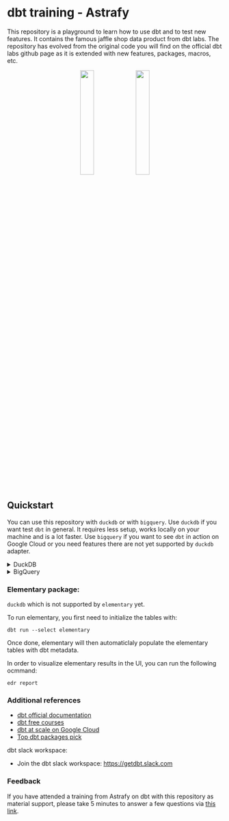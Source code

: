 # dbt training - Astrafy

This repository is a playground to learn how to use dbt and to test new features. It contains
the famous jaffle shop data product from dbt labs. The repository has evolved from the original
code you will find on the official dbt labs github page as it is extended with new features,
packages, macros, etc.


<p align="center" width="100%">
    <img width="25%" src="https://seeklogo.com/images/D/dbt-logo-500AB0BAA7-seeklogo.com.png">
    <img width="25%" src="https://cdn-images-1.medium.com/max/1200/1*0jrqkgFv3U142GxAjUYfMg.png">
</p>


## Quickstart

You can use this repository with `duckdb` or with `bigquery`. 
Use `duckdb` if you want test `dbt` in general. 
It requires less setup, works locally on your machine and is a lot faster.
Use `bigquery` if you want to see `dbt` in action on Google Cloud or you need features there are not yet supported by `duckdb` adapter.

<details>
<summary>DuckDB</summary>

### `duckdb` quickstart

1. Create a python virtual environment in python 3.10 named "venv_dbt_training" 

2. Install the required dependencies by running the following at the root of the repo:
```
poetry install --with duckdb
```

3. Assign the dbt profiles from this repository by running the following commands:
```
cd dbt
export DBT_PROFILES_DIR=$(pwd)
```

4. You are now ready to run dbt commands within the dbt repository.

You can run:

- `dbt deps` to download dependencies
- `dbt seed` to populate the initial tables with local data (instead of using sources)
- `dbt compile` to compile your dbt project
- `dbt run|test|build` to execute and test models

Note that dbt project comes with one `duckdb` target (others relate to `bigquery`):

- **local** target: it will materialize the models in the `db.duckdb` file database. You can access it via `duckcli -D db.duckdb` command.

By default, the **local** target is selected.

</details>
<details>
<summary>BigQuery</summary>

### `bigquery` quickstart
1. Create a python virtual environment in python 3.10 named "venv_dbt_training" 

2. Install the required dependencies by running the following at the root of the repo:
```
poetry install --with bigquery
```

3. Assign the dbt profiles from this repository by running the following commands:
```
cd dbt
export DBT_PROFILES_DIR=$(pwd)
```

4. Activate your Google Cloud account by running the following command:
```
gcloud auth login
gcloud auth application-default login
```

You also need to have initialized beforehand gcloud with a default account. You can do this by running
the following command:
```
gcloud init
```

5. Set the following environment variable to your Google Cloud project where the tables from this dbt repo will 
be written to:

```
export GCP_PROJECT=[Google Cloud Project ID that dbt will use]
```

6. You are now ready to run dbt commands within the dbt repository.

You can run:

- `dbt deps` to download dependencies
- `dbt seed -t sbx` to populate the initial tables with local data (instead of using sources)
- `dbt compile -t sbx` to compile your dbt project
- `dbt run|test|build -t sbx` to execute and test models

This dbt project comes with two `bigquery` targets:

- **sbx** target: it will materialize the models in the sandbox datasets with your $USER prepended to the table names (either file name or alias defined in config)
- **prd** target: it will materialize the models in the prd datasets with the vanilla table names (either file name or alias defined in config)

You will need to specify target explicitly while running the commands, because by default, the **local** target is selected (see duckdb section for more info).


</details>

### Elementary package:

`duckdb` which is not supported by `elementary` yet.

To run elementary, you first need to initialize the tables with:

```
dbt run --select elementary
```

Once done, elementary will then automaticlaly populate the elementary tables with dbt metadata.

In order to visualize elementary results in the UI, you can run the following ocmmand:

```
edr report
```

### Additional references

- [dbt official documentation](https://docs.getdbt.com/)
- [dbt free courses](https://courses.getdbt.com/collections)
- [dbt at scale on Google Cloud](https://medium.com/astrafy/dbt-at-scale-on-google-cloud-part-1-54f8655443a7)
- [Top dbt packages pick](https://medium.com/astrafy/our-top-dbt-packages-pick-fad02e98eac6)

dbt slack workspace:
- Join the dbt slack workspace:  https://getdbt.slack.com 


### Feedback

If you have attended a training from Astrafy on dbt with this repository as material support, please take 5 minutes to
answer a few questions via [this link](https://astrafy.typeform.com/to/mFbRuPLB#hubspot_utk=xxxxx&hubspot_page_name=xxxxx&hubspot_page_url=xxxxx).

